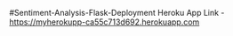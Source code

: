 #Sentiment-Analysis-Flask-Deployment
Heroku App Link - https://myherokupp-ca55c713d692.herokuapp.com
